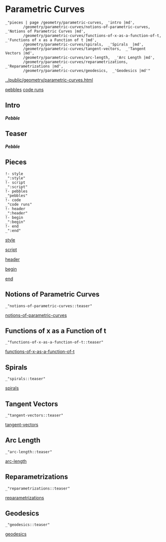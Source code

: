 # Parametric Curves

    _"pieces | page /geometry/parametric-curves, _'intro |md',
            /geometry/parametric-curves/notions-of-parametric-curves,  _'Notions of Parametric Curves |md',
            /geometry/parametric-curves/functions-of-x-as-a-function-of-t,  _'Functions of x as a Function of t |md',
            /geometry/parametric-curves/spirals,  _'Spirals  |md',
            /geometry/parametric-curves/tangent-vectors,  _'Tangent Vectors |md',
            /geometry/parametric-curves/arc-length,  _'Arc Length |md',
            /geometry/parametric-curves/reparametrizations,  _'Reparametrizations |md',
            /geometry/parametric-curves/geodesics,  _'Geodesics |md'"

[../public/geometry/parametric-curves.html](# "save:")

[pebbles](#pebble "h5: | .join \n")
[code runs](#code "h5: | .join \n")

## Intro

##### Pebble

## Teaser

##### Pebble

## Pieces

    !- style
    _":style"
    !- script
    _":script"
    !- pebbles
    _"pebbles"
    !- code
    _"code runs"
    !- header
    _":header"
    !- begin
    _":begin"
    !- end
    _":end"



[style]() 

[script]()

[header]()

[begin]()

[end]()

## Notions of Parametric Curves

    _"notions-of-parametric-curves::teaser"


[notions-of-parametric-curves](pages/geometry_parametric-curves_notions-of-parametric-curves.md "load:")

## Functions of x as a Function of t

    _"functions-of-x-as-a-function-of-t::teaser"


[functions-of-x-as-a-function-of-t](pages/geometry_parametric-curves_functions-of-x-as-a-function-of-t.md "load:")

## Spirals 

    _"spirals::teaser"


[spirals](pages/geometry_parametric-curves_spirals.md "load:")

## Tangent Vectors

    _"tangent-vectors::teaser"


[tangent-vectors](pages/geometry_parametric-curves_tangent-vectors.md "load:")

## Arc Length

    _"arc-length::teaser"


[arc-length](pages/geometry_parametric-curves_arc-length.md "load:")

## Reparametrizations

    _"reparametrizations::teaser"


[reparametrizations](pages/geometry_parametric-curves_reparametrizations.md "load:")

## Geodesics

    _"geodesics::teaser"


[geodesics](pages/geometry_parametric-curves_geodesics.md "load:")